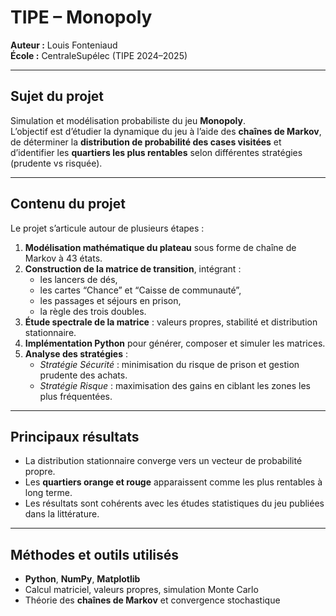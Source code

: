 # TIPE – Monopoly   

**Auteur :** Louis Fonteniaud  
**École :** CentraleSupélec (TIPE 2024–2025)  

---

## Sujet du projet  
Simulation et modélisation probabiliste du jeu **Monopoly**.  
L’objectif est d’étudier la dynamique du jeu à l’aide des **chaînes de Markov**, de déterminer la **distribution de probabilité des cases visitées** et d’identifier les **quartiers les plus rentables** selon différentes stratégies (prudente vs risquée).

---

## Contenu du projet  
Le projet s’articule autour de plusieurs étapes :  
1. **Modélisation mathématique du plateau** sous forme de chaîne de Markov à 43 états.  
2. **Construction de la matrice de transition**, intégrant :
   - les lancers de dés,  
   - les cartes “Chance” et “Caisse de communauté”,  
   - les passages et séjours en prison,  
   - la règle des trois doubles.  
3. **Étude spectrale de la matrice** : valeurs propres, stabilité et distribution stationnaire.  
4. **Implémentation Python** pour générer, composer et simuler les matrices.  
5. **Analyse des stratégies** :
   - *Stratégie Sécurité* : minimisation du risque de prison et gestion prudente des achats.  
   - *Stratégie Risque* : maximisation des gains en ciblant les zones les plus fréquentées.

---

## Principaux résultats  
- La distribution stationnaire converge vers un vecteur de probabilité propre.  
- Les **quartiers orange et rouge** apparaissent comme les plus rentables à long terme.  
- Les résultats sont cohérents avec les études statistiques du jeu publiées dans la littérature.  

---

## Méthodes et outils utilisés  
- **Python**, **NumPy**, **Matplotlib**  
- Calcul matriciel, valeurs propres, simulation Monte Carlo  
- Théorie des **chaînes de Markov** et convergence stochastique